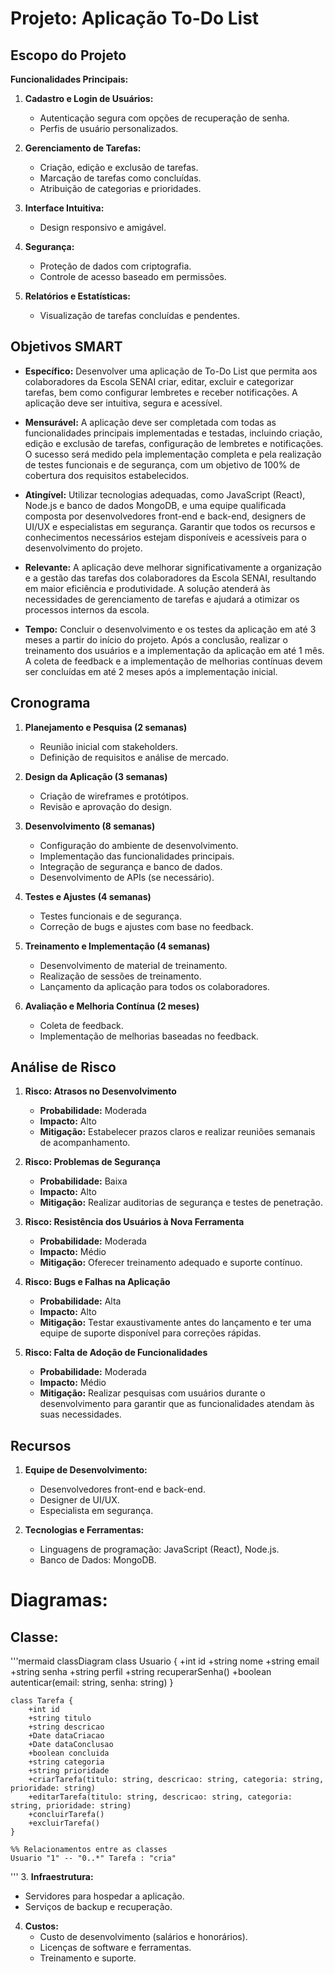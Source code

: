 # Projeto: Aplicação To-Do List

## Escopo do Projeto

**Funcionalidades Principais:**
1. **Cadastro e Login de Usuários:**
   - Autenticação segura com opções de recuperação de senha.
   - Perfis de usuário personalizados.

2. **Gerenciamento de Tarefas:**
   - Criação, edição e exclusão de tarefas.
   - Marcação de tarefas como concluídas.
   - Atribuição de categorias e prioridades.

4. **Interface Intuitiva:**
   - Design responsivo e amigável.

5. **Segurança:**
   - Proteção de dados com criptografia.
   - Controle de acesso baseado em permissões.

6. **Relatórios e Estatísticas:**
   - Visualização de tarefas concluídas e pendentes.

## Objetivos SMART

- **Específico:** Desenvolver uma aplicação de To-Do List que permita aos colaboradores da Escola SENAI criar, editar, excluir e categorizar tarefas, bem como configurar lembretes e receber notificações. A aplicação deve ser intuitiva, segura e acessível.

- **Mensurável:** A aplicação deve ser completada com todas as funcionalidades principais implementadas e testadas, incluindo criação, edição e exclusão de tarefas, configuração de lembretes e notificações. O sucesso será medido pela implementação completa e pela realização de testes funcionais e de segurança, com um objetivo de 100% de cobertura dos requisitos estabelecidos.

- **Atingível:** Utilizar tecnologias adequadas, como JavaScript (React), Node.js e banco de dados MongoDB, e uma equipe qualificada composta por desenvolvedores front-end e back-end, designers de UI/UX e especialistas em segurança. Garantir que todos os recursos e conhecimentos necessários estejam disponíveis e acessíveis para o desenvolvimento do projeto.

- **Relevante:** A aplicação deve melhorar significativamente a organização e a gestão das tarefas dos colaboradores da Escola SENAI, resultando em maior eficiência e produtividade. A solução atenderá às necessidades de gerenciamento de tarefas e ajudará a otimizar os processos internos da escola.

- **Tempo:** Concluir o desenvolvimento e os testes da aplicação em até 3 meses a partir do início do projeto. Após a conclusão, realizar o treinamento dos usuários e a implementação da aplicação em até 1 mês. A coleta de feedback e a implementação de melhorias contínuas devem ser concluídas em até 2 meses após a implementação inicial.


## Cronograma

1. **Planejamento e Pesquisa (2 semanas)**
   - Reunião inicial com stakeholders.
   - Definição de requisitos e análise de mercado.

2. **Design da Aplicação (3 semanas)**
   - Criação de wireframes e protótipos.
   - Revisão e aprovação do design.

3. **Desenvolvimento (8 semanas)**
   - Configuração do ambiente de desenvolvimento.
   - Implementação das funcionalidades principais.
   - Integração de segurança e banco de dados.
   - Desenvolvimento de APIs (se necessário).

4. **Testes e Ajustes (4 semanas)**
   - Testes funcionais e de segurança.
   - Correção de bugs e ajustes com base no feedback.

5. **Treinamento e Implementação (4 semanas)**
   - Desenvolvimento de material de treinamento.
   - Realização de sessões de treinamento.
   - Lançamento da aplicação para todos os colaboradores.

6. **Avaliação e Melhoria Contínua (2 meses)**
   - Coleta de feedback.
   - Implementação de melhorias baseadas no feedback.

## Análise de Risco

1. **Risco: Atrasos no Desenvolvimento**
   - **Probabilidade:** Moderada
   - **Impacto:** Alto
   - **Mitigação:** Estabelecer prazos claros e realizar reuniões semanais de acompanhamento.

2. **Risco: Problemas de Segurança**
   - **Probabilidade:** Baixa
   - **Impacto:** Alto
   - **Mitigação:** Realizar auditorias de segurança e testes de penetração.

3. **Risco: Resistência dos Usuários à Nova Ferramenta**
   - **Probabilidade:** Moderada
   - **Impacto:** Médio
   - **Mitigação:** Oferecer treinamento adequado e suporte contínuo.

4. **Risco: Bugs e Falhas na Aplicação**
   - **Probabilidade:** Alta
   - **Impacto:** Alto
   - **Mitigação:** Testar exaustivamente antes do lançamento e ter uma equipe de suporte disponível para correções rápidas.

5. **Risco: Falta de Adoção de Funcionalidades**
   - **Probabilidade:** Moderada
   - **Impacto:** Médio
   - **Mitigação:** Realizar pesquisas com usuários durante o desenvolvimento para garantir que as funcionalidades atendam às suas necessidades.

## Recursos

1. **Equipe de Desenvolvimento:**
   - Desenvolvedores front-end e back-end.
   - Designer de UI/UX.
   - Especialista em segurança.

2. **Tecnologias e Ferramentas:**
   - Linguagens de programação: JavaScript (React), Node.js.
   - Banco de Dados: MongoDB.

# Diagramas:
## Classe:
'''mermaid
   classDiagram
    class Usuario {
        +int id
        +string nome
        +string email
        +string senha
        +string perfil
        +string recuperarSenha()
        +boolean autenticar(email: string, senha: string)
    }

    class Tarefa {
        +int id
        +string titulo
        +string descricao
        +Date dataCriacao
        +Date dataConclusao
        +boolean concluida
        +string categoria
        +string prioridade
        +criarTarefa(titulo: string, descricao: string, categoria: string, prioridade: string)
        +editarTarefa(titulo: string, descricao: string, categoria: string, prioridade: string)
        +concluirTarefa()
        +excluirTarefa()
    }

    %% Relacionamentos entre as classes
    Usuario "1" -- "0..*" Tarefa : "cria"
'''
3. **Infraestrutura:**
   - Servidores para hospedar a aplicação.
   - Serviços de backup e recuperação.

4. **Custos:**
   - Custo de desenvolvimento (salários e honorários).
   - Licenças de software e ferramentas.
   - Treinamento e suporte.

